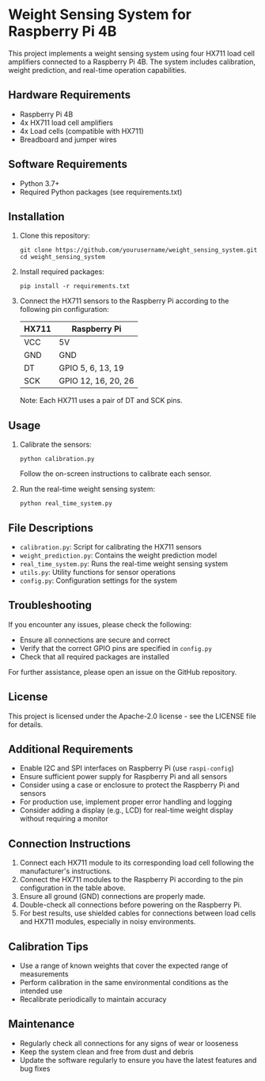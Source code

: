 # Weight Sensing System for Raspberry Pi 4B

This project implements a weight sensing system using four HX711 load cell amplifiers connected to a Raspberry Pi 4B. The system includes calibration, weight prediction, and real-time operation capabilities.

## Hardware Requirements

- Raspberry Pi 4B
- 4x HX711 load cell amplifiers
- 4x Load cells (compatible with HX711)
- Breadboard and jumper wires

## Software Requirements

- Python 3.7+
- Required Python packages (see requirements.txt)

## Installation

1. Clone this repository:
   ```
   git clone https://github.com/yourusername/weight_sensing_system.git
   cd weight_sensing_system
   ```

2. Install required packages:
   ```
   pip install -r requirements.txt
   ```

3. Connect the HX711 sensors to the Raspberry Pi according to the following pin configuration:

   | HX711 | Raspberry Pi |
   |-------|--------------|
   | VCC   | 5V           |
   | GND   | GND          |
   | DT    | GPIO 5, 6, 13, 19 |
   | SCK   | GPIO 12, 16, 20, 26 |

   Note: Each HX711 uses a pair of DT and SCK pins.

## Usage

1. Calibrate the sensors:
   ```
   python calibration.py
   ```
   Follow the on-screen instructions to calibrate each sensor.

2. Run the real-time weight sensing system:
   ```
   python real_time_system.py
   ```

## File Descriptions

- `calibration.py`: Script for calibrating the HX711 sensors
- `weight_prediction.py`: Contains the weight prediction model
- `real_time_system.py`: Runs the real-time weight sensing system
- `utils.py`: Utility functions for sensor operations
- `config.py`: Configuration settings for the system

## Troubleshooting

If you encounter any issues, please check the following:
- Ensure all connections are secure and correct
- Verify that the correct GPIO pins are specified in `config.py`
- Check that all required packages are installed

For further assistance, please open an issue on the GitHub repository.

## License

This project is licensed under the Apache-2.0 license - see the LICENSE file for details.

## Additional Requirements

- Enable I2C and SPI interfaces on Raspberry Pi (use `raspi-config`)
- Ensure sufficient power supply for Raspberry Pi and all sensors
- Consider using a case or enclosure to protect the Raspberry Pi and sensors
- For production use, implement proper error handling and logging
- Consider adding a display (e.g., LCD) for real-time weight display without requiring a monitor

## Connection Instructions

1. Connect each HX711 module to its corresponding load cell following the manufacturer's instructions.
2. Connect the HX711 modules to the Raspberry Pi according to the pin configuration in the table above.
3. Ensure all ground (GND) connections are properly made.
4. Double-check all connections before powering on the Raspberry Pi.
5. For best results, use shielded cables for connections between load cells and HX711 modules, especially in noisy environments.

## Calibration Tips

- Use a range of known weights that cover the expected range of measurements
- Perform calibration in the same environmental conditions as the intended use
- Recalibrate periodically to maintain accuracy

## Maintenance

- Regularly check all connections for any signs of wear or looseness
- Keep the system clean and free from dust and debris
- Update the software regularly to ensure you have the latest features and bug fixes
